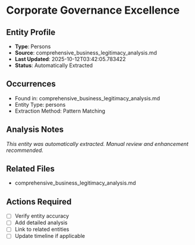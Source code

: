 # Corporate Governance Excellence

## Entity Profile
- **Type**: Persons
- **Source**: comprehensive_business_legitimacy_analysis.md
- **Last Updated**: 2025-10-12T03:42:05.783422
- **Status**: Automatically Extracted

## Occurrences
- Found in: comprehensive_business_legitimacy_analysis.md
- Entity Type: persons
- Extraction Method: Pattern Matching

## Analysis Notes
*This entity was automatically extracted. Manual review and enhancement recommended.*

## Related Files
- comprehensive_business_legitimacy_analysis.md

## Actions Required
- [ ] Verify entity accuracy
- [ ] Add detailed analysis
- [ ] Link to related entities
- [ ] Update timeline if applicable
